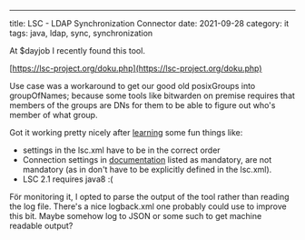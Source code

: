 ---
title: LSC  - LDAP Synchronization Connector
date: 2021-09-28
category: it
tags: java, ldap, sync, synchronization

At $dayjob I recently found this tool.

[https://lsc-project.org/doku.php](https://lsc-project.org/doku.php)

Use case was a workaround to get our good old posixGroups into groupOfNames; because some tools like bitwarden on premise requires that members of the groups are DNs for them to be able to figure out who's member of what group.

Got it working pretty nicely after [learning](https://lsc-project.org/documentation/tutorial/synchronizeposixgroupstogroupofnames) some fun things like:

- settings in the lsc.xml have to be in the correct order
- Connection settings in [documentation](https://lsc-project.org/documentation/2.0/configuration/connections/ldap) listed as mandatory, are not mandatory (as in don't have to be explicitly defined in the lsc.xml).
- LSC 2.1 requires java8 :(

För monitoring it, I opted to parse the output of the tool rather than reading the log file. There's a nice logback.xml one probably could use to improve this bit. Maybe somehow log to JSON or some such to get machine readable output?
